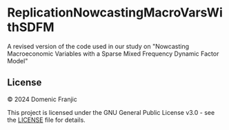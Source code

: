 # ReplicationNowcastingMacroVarsWithSDFM
A revised version of the code used in our study on "Nowcasting Macroeconomic Variables with a Sparse Mixed Frequency Dynamic Factor Model"

## License

© 2024 Domenic Franjic

This project is licensed under the GNU General Public License v3.0 - see the [LICENSE](LICENSE) file for details.

